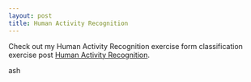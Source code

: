 ```yaml
---
layout: post
title: Human Activity Recognition 
---
```


Check out my Human Activity Recognition exercise form classification exercise post  [Human Activity Recognition](http://ashirwad08.github.io/HAR-Activity-Predictor/).

ash
